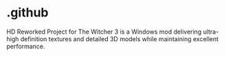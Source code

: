 # .github
HD Reworked Project for The Witcher 3 is a Windows mod delivering ultra-high definition textures and detailed 3D models while maintaining excellent performance.
